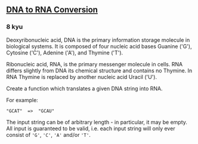 <h2><a href=https://www.codewars.com/kata/5556282156230d0e5e000089/train/ruby target="_blank">DNA to RNA Conversion</a></h2><h3>8 kyu</h3><p>Deoxyribonucleic acid, DNA is the primary information storage molecule in biological systems. It is composed of four nucleic acid bases Guanine ('G'), Cytosine ('C'), Adenine ('A'), and Thymine ('T'). </p><p>Ribonucleic acid, RNA, is the primary messenger molecule in cells. RNA differs slightly from DNA its chemical structure and contains no Thymine. In RNA Thymine is replaced by another nucleic acid Uracil ('U').</p><p>Create a function which translates a given DNA string into RNA.</p><p>For example:</p><pre><code>"GCAT"  =&gt;  "GCAU"</code></pre><p>The input string can be of arbitrary length - in particular, it may be empty.  All input is guaranteed to be valid, i.e. each input string will only ever consist of <code>'G'</code>, <code>'C'</code>, <code>'A'</code> and/or <code>'T'</code>.</p>